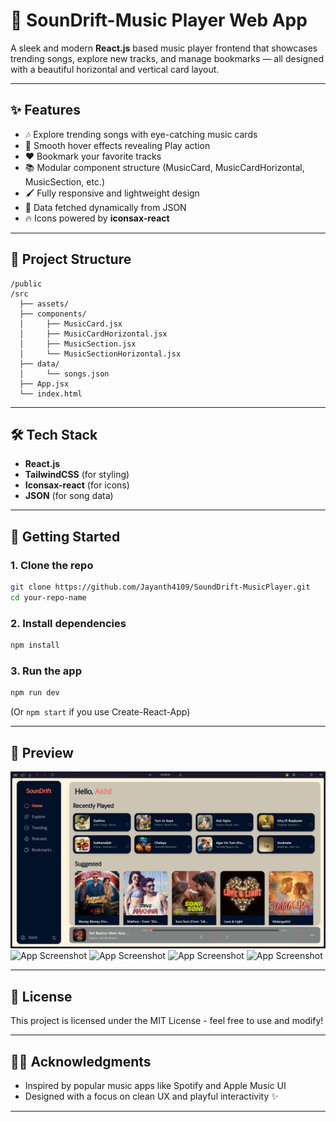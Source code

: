 # 🎵 SounDrift-Music Player Web App

A sleek and modern **React.js** based music player frontend that showcases trending songs, explore new tracks, and manage bookmarks — all designed with a beautiful horizontal and vertical card layout.

---

## ✨ Features

- 🎶 Explore trending songs with eye-catching music cards
- 🎨 Smooth hover effects revealing Play action
- ❤️ Bookmark your favorite tracks
- 📚 Modular component structure (MusicCard, MusicCardHorizontal, MusicSection, etc.)
- 🖌️ Fully responsive and lightweight design
- 🎷 Data fetched dynamically from JSON
- 🔥 Icons powered by **iconsax-react**

---

## 📂 Project Structure

```
/public
/src
  ├── assets/
  ├── components/
  │     ├── MusicCard.jsx
  │     ├── MusicCardHorizontal.jsx
  │     ├── MusicSection.jsx
  │     └── MusicSectionHorizontal.jsx
  ├── data/
  │     └── songs.json
  ├── App.jsx
  └── index.html
```

---

## 🛠️ Tech Stack

- **React.js**
- **TailwindCSS** (for styling)
- **Iconsax-react** (for icons)
- **JSON** (for song data)

---

## 🚀 Getting Started

### 1. Clone the repo

```bash
git clone https://github.com/Jayanth4109/SoundDrift-MusicPlayer.git
cd your-repo-name
```

### 2. Install dependencies

```bash
npm install
```

### 3. Run the app

```bash
npm run dev
```

(Or `npm start` if you use Create-React-App)

---

## 📸 Preview

![Home](Previews/Preview_Home.png)
![App Screenshot](./assets/Preview_Explore.png)
![App Screenshot](./assets/Preview_Trending.png)
![App Screenshot](./assets/Preview_Podcasts.png)
![App Screenshot](./assets/Preview_Bookmarks.png)

---

## 📜 License

This project is licensed under the MIT License - feel free to use and modify!

---

## 👍🏻 Acknowledgments

- Inspired by popular music apps like Spotify and Apple Music UI
- Designed with a focus on clean UX and playful interactivity ✨

---

